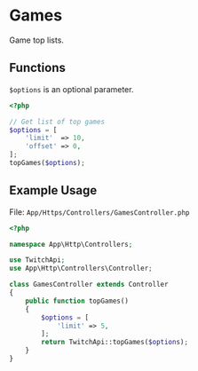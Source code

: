 # Games

Game top lists.

## Functions

```$options``` is an optional parameter.

```php
<?php

// Get list of top games
$options = [
    'limit'  => 10,
    'offset' => 0,
];
topGames($options);

```

## Example Usage

File: ```App/Https/Controllers/GamesController.php```

```php
<?php

namespace App\Http\Controllers;

use TwitchApi;
use App\Http\Controllers\Controller;

class GamesController extends Controller
{
    public function topGames()
    {
        $options = [
            'limit' => 5,
        ];
        return TwitchApi::topGames($options);
    }
}
```
